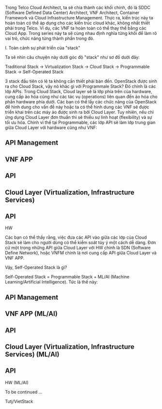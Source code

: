Trong Telco Cloud Architect, ta sẽ chia thành các khối chính, đó là SDDC (Software Defined Data Center) Architect, VNF Architect, Container Framework và Cloud Infrastructure Management. Thực ra, kiến trúc này ta hoàn toàn có thể áp dụng cho các kiến trúc cloud khác, không nhất thiết phải trong Telco. Ví dụ, các VNF ta hoàn toàn có thể thay thế bằng các Cloud App. Trong series này ta sẽ cùng nhau định nghĩa từng khối để làm rõ vai trò, chức năng từng thành phần trong đó.

I. Toàn cảnh sự phát triển của "stack"

Ta sẽ nhìn câu chuyện này dưới góc độ "stack" như sơ đồ dưới đây:

Traditional Stack -> Virtualization Stack -> Cloud Stack -> Programmable Stack -> Self-Operated Stack

3 stack đầu tiên có lẽ ta không cần thiết phải bàn đến. OpenStack được sinh ra cho Cloud Stack, vậy nó khác gì với Programmale Stack? Đó chính là các lớp APIs. Trong Cloud Stack, Cloud layer sẽ là lớp phía trên của hardware, cung cấp ảo hóa cũng như các tác vụ (operations) liên quan đến ảo hóa cho phần hardware phía dưới. Các bạn có thể lấy các chức năng của OpenStack để hình dung cho vấn đề này hoặc ta có thể hình dung các VNF sẽ được triển khai trên các máy ảo được sinh ra bởi Cloud Layer. Tuy nhiên, nếu chỉ ứng dụng Cloud Layer đơn thuần thì sẽ thiếu sự linh hoạt (flexibility) và sự tối ưu hóa. Chính vì thế tại Programmable, các lớp API sẽ làm lớp trung gian giữa Cloud Layer với hardware cũng như VNF:


API Management
----
VNF APP
-------
API
--------
Cloud Layer (Virtualization, Infrastructure Services)
-------
API
-------
HW

Các bạn có thể thấy rằng, việc đưa các API vào giữa các lớp của Cloud Stack sẽ làm cho người dùng có thể kiểm soát tùy ý một cách dễ dàng. Đơn cử một trong những API giữa Cloud Layer với HW chính là SDN (Software Define Network), hoặc VNFM chính là nơi cung cấp API giữa Cloud Layer và VNF APP.

Vậy, Self-Operated Stack là gì?

Self-Operated Stack = Programmable Stack + ML/AI (Machine Learning/Artificial Intelligence). Tức là thế này:



API Management
----
VNF APP (ML/AI)
-------
API
--------
Cloud Layer (Virtualization, Infrastructure Services) (ML/AI)
-------
API
-------
HW (ML/AI)



To be continued ...

Tutj/VietStack




